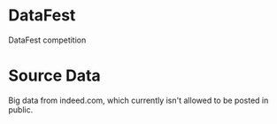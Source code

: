 # DataFest
DataFest competition
# Source Data
Big data from indeed.com, which currently isn't allowed to be posted in public. 
